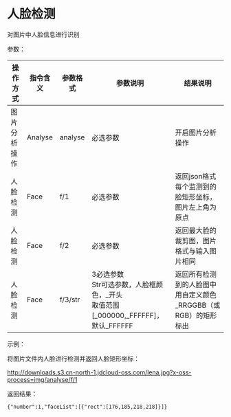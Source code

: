 # 人脸检测

对图片中人脸信息进行识别

参数：

|操作方式|指令含义|参数格式|参数说明|结果说明|
|-|-|-|-|-|
|图片分析操作|Analyse|analyse|必选参数|开启图片分析操作|
|人脸检测|Face|f/1|必选参数|返回json格式每个监测到的脸矩形坐标，图片左上角为原点|
|人脸检测|Face|f/2|必选参数|返回最大脸的裁剪图，图片格式与输入图片相同|
|人脸检测|Face|f/3/str|3必选参数<br>Str可选参数，人脸框颜色，_开头<br>取值范围[_000000,_FFFFFF]，默认_FFFFFF|返回所有检测到的人脸图中用自定义颜色_RRGGBB（或RGB）的矩形标出|

示例：

将图片文件内人脸进行检测并返回人脸矩形坐标：

http://downloads.s3.cn-north-1.jdcloud-oss.com/lena.jpg?x-oss-process=img/analyse/f/1

返回结果：
```
{"number":1,"faceList":[{"rect":[176,185,218,218]}]}
```
